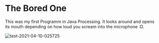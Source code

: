 

# The Bored One
This was my first Programm in Java Processing.
It looks around and opens its mouth depending on how loud you scream into the microphone :D.

![test-2021-04-10-025725](https://user-images.githubusercontent.com/76871383/114248525-2e8cf300-9998-11eb-9d88-7b0a443fc510.gif)
